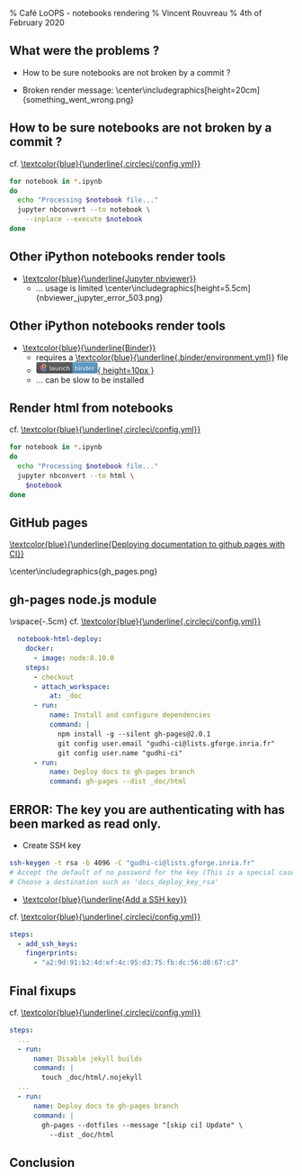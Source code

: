% Café LoOPS - notebooks rendering
% Vincent Rouvreau
% 4th of February 2020

## What were the problems ?

+ How to be sure notebooks are not broken by a commit ?

+ Broken render message:
  \center\includegraphics[height=20cm]{something_went_wrong.png}

## How to be sure notebooks are not broken by a commit ?

cf. [\textcolor{blue}{\underline{.circleci/config.yml}}](https://github.com/GUDHI/TDA-tutorial/blob/md2html_for_ghpages/.circleci/config.yml)

~~~bash
for notebook in *.ipynb
do
  echo "Processing $notebook file..."
  jupyter nbconvert --to notebook \
    --inplace --execute $notebook
done
~~~

## Other iPython notebooks render tools

* [\textcolor{blue}{\underline{Jupyter nbviewer}}](https://nbviewer.jupyter.org/)
  + ... usage is limited
\center\includegraphics[height=5.5cm]{nbviewer_jupyter_error_503.png}

## Other iPython notebooks render tools

* [\textcolor{blue}{\underline{Binder}}](https://mybinder.org/)
  + requires a [\textcolor{blue}{\underline{.binder/environment.yml}}](https://github.com/GUDHI/TDA-tutorial/blob/master/.binder/environment.yml) file
  + [![Binder](binder_badge_logo.png){ height=10px }](https://mybinder.org/v2/gh/GUDHI/TDA-tutorial/master)
  + ... can be slow to be installed

## Render html from notebooks

cf. [\textcolor{blue}{\underline{.circleci/config.yml}}](https://github.com/GUDHI/TDA-tutorial/blob/md2html_for_ghpages/.circleci/config.yml)

~~~bash
for notebook in *.ipynb
do
  echo "Processing $notebook file..."
  jupyter nbconvert --to html \
    $notebook
done
~~~

## GitHub pages

 [\textcolor{blue}{\underline{Deploying documentation to github pages with CI}}](https://circleci.com/blog/deploying-documentation-to-github-pages-with-continuous-integration/)

\center\includegraphics{gh_pages.png}

## gh-pages node.js module

\vspace{-.5cm}
cf. [\textcolor{blue}{\underline{.circleci/config.yml}}](https://github.com/GUDHI/TDA-tutorial/blob/md2html_for_ghpages/.circleci/config.yml)

~~~yaml
  notebook-html-deploy:
    docker:
      - image: node:8.10.0
    steps:
      - checkout
      - attach_workspace:
          at: _doc
      - run:
          name: Install and configure dependencies
          command: |
            npm install -g --silent gh-pages@2.0.1
            git config user.email "gudhi-ci@lists.gforge.inria.fr"
            git config user.name "gudhi-ci"
      - run:
          name: Deploy docs to gh-pages branch
          command: gh-pages --dist _doc/html
~~~

## ERROR: The key you are authenticating with has been marked as read only.

* Create SSH key
~~~bash
ssh-keygen -t rsa -b 4096 -C "gudhi-ci@lists.gforge.inria.fr"
# Accept the default of no password for the key (This is a special case!)
# Choose a destination such as 'docs_deploy_key_rsa'
~~~

* [\textcolor{blue}{\underline{Add a SSH key}}](https://circleci.com/gh/GUDHI/TDA-tutorial/edit#ssh)

cf. [\textcolor{blue}{\underline{.circleci/config.yml}}](https://github.com/GUDHI/TDA-tutorial/blob/md2html_for_ghpages/.circleci/config.yml)

~~~yaml
steps:
  - add_ssh_keys:
    fingerprints:
      - "a2:9d:91:b2:4d:ef:4c:95:d3:75:fb:dc:56:d0:67:c3"
~~~

## Final fixups

cf. [\textcolor{blue}{\underline{.circleci/config.yml}}](https://github.com/GUDHI/TDA-tutorial/blob/md2html_for_ghpages/.circleci/config.yml)

~~~yaml
steps:
  ...
  - run:
      name: Disable jekyll builds
      command: |
        touch _doc/html/.nojekyll
  ...
  - run:
      name: Deploy docs to gh-pages branch
      command: |
        gh-pages --dotfiles --message "[skip ci] Update" \
          --dist _doc/html
~~~

## Conclusion
